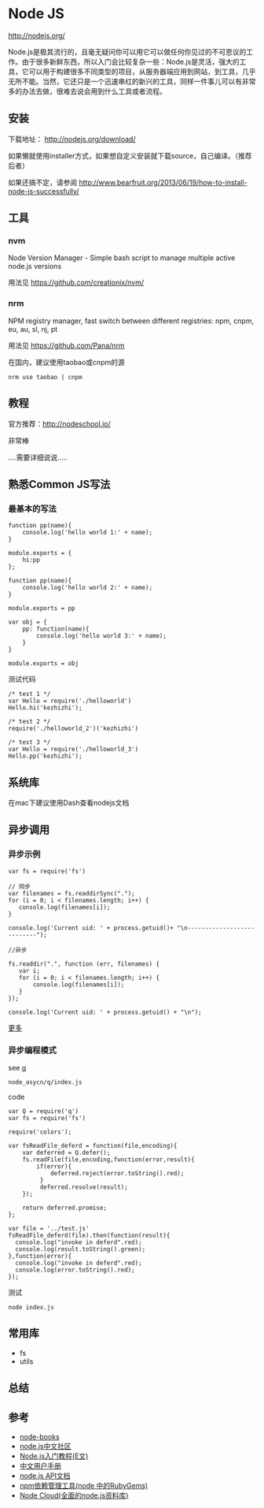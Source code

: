 # Node JS

http://nodejs.org/

Node.js是极其流行的，且毫无疑问你可以用它可以做任何你见过的不可思议的工作。由于很多新鲜东西，所以入门会比较复杂一些：Node.js是灵活，强大的工具，它可以用于构建很多不同类型的项目，从服务器端应用到网站，到工具，几乎无所不能。当然，它还只是一个迅速串红的新兴的工具，同样一件事儿可以有非常多的办法去做，很难去说会用到什么工具或者流程。

## 安装

下载地址： http://nodejs.org/download/

如果懒就使用installer方式，如果想自定义安装就下载source，自己编译。（推荐后者）


如果还搞不定，请参阅 http://www.bearfruit.org/2013/06/19/how-to-install-node-js-successfully/

## 工具

### nvm

Node Version Manager - Simple bash script to manage multiple active node.js versions

用法见 https://github.com/creationix/nvm/

### nrm

NPM registry manager, fast switch between different registries: npm, cnpm, eu, au, sl, nj, pt

用法见 https://github.com/Pana/nrm

在国内，建议使用taobao或cnpm的源

	nrm use taobao | cnpm  

## 教程

官方推荐：http://nodeschool.io/

非常棒

....需要详细说说.....


## 熟悉Common JS写法

### 最基本的写法
```
function pp(name){
	console.log('hello world 1:' + name);
}

module.exports = {
	hi:pp
};

```

```
function pp(name){
	console.log('hello world 2:' + name);
}

module.exports = pp
```


```
var obj = {
	pp: function(name){
		console.log('hello world 3:' + name);
	}
}

module.exports = obj
```

测试代码

```
/* test 1 */ 
var Hello = require('./helloworld')
Hello.hi('kezhizhi');

/* test 2 */ 
require('./helloworld_2')('kezhizhi')

/* test 3 */ 
var Hello = require('./helloworld_3')
Hello.pp('kezhizhi');
```


## 系统库

在mac下建议使用Dash查看nodejs文档


## 异步调用


### 异步示例
```
var fs = require('fs')

// 同步
var filenames = fs.readdirSync(".");
for (i = 0; i < filenames.length; i++) {
   console.log(filenames[i]);
}

console.log('Current uid: ' + process.getuid()+ "\n---------------------------");

//异步

fs.readdir(".", function (err, filenames) {
   var i;
   for (i = 0; i < filenames.length; i++) {
       console.log(filenames[i]);
   }
});

console.log('Current uid: ' + process.getuid() + "\n");
```


[更多](http://blog.csdn.net/yczz/article/details/7015463)

### 异步编程模式
see [q](https://github.com/kriskowal/q)

`node_asycn/q/index.js`

code

```
var Q = require('q')
var fs = require('fs')

require('colors');

var fsReadFile_deferd = function(file,encoding){
    var deferred = Q.defer();
	fs.readFile(file,encoding,function(error,result){
	    if(error){
	        deferred.reject(error.toString().red);
	     }
	     deferred.resolve(result);
	});

	return deferred.promise;
};

var file = '../test.js'
fsReadFile_deferd(file).then(function(result){
  console.log("invoke in deferd".red);
  console.log(result.toString().green);
},function(error){
  console.log("invoke in deferd".red);
  console.log(error.toString().red);
});
```


测试

```
node index.js
```


## 常用库

- fs
- utils

## 总结

## 参考

- [node-books](http://thepana.com/node-books/)
- [node.js中文社区](http://cnodejs.org/)
- [Node.js入门教程(E文)](http://nodebeginner.org/)
- [中文用户手册](http://cnodejs.org/cman/)
- [node.js API文档]( http://cnodejs.org/api/)
- [npm依赖管理工具(node 中的RubyGems)](  http://npmjs.org/)
- [Node Cloud(全面的node.js资料库)](http://www.nodecloud.org/)
